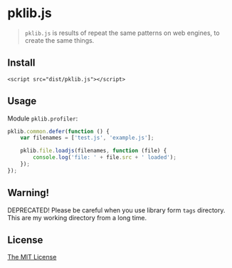 # pklib.js

> `pklib.js` is results of repeat the same patterns on web engines, to create the same things.

## Install

```
<script src="dist/pklib.js"></script>
```

## Usage

Module `pklib.profiler`:

```javascript
pklib.common.defer(function () {
    var filenames = ['test.js', 'example.js'];

    pklib.file.loadjs(filenames, function (file) {
        console.log('file: ' + file.src + ' loaded');
    });
});
```

## Warning!

DEPRECATED! Please be careful when you use library form `tags` directory.
This are my working directory from a long time.

## License

[The MIT License](http://piecioshka.mit-license.org/)
